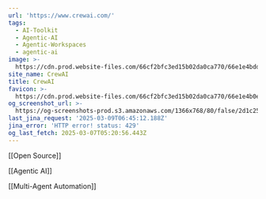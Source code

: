 ```yaml
---
url: 'https://www.crewai.com/'
tags:
  - AI-Toolkit
  - Agentic-AI
  - Agentic-Workspaces
  - agentic-ai
image: >-
  https://cdn.prod.website-files.com/66cf2bfc3ed15b02da0ca770/66e1e4bddb9f194838194eb2_256x256.png
site_name: CrewAI
title: CrewAI
favicon: >-
  https://cdn.prod.website-files.com/66cf2bfc3ed15b02da0ca770/66e1e4b0efcc40f3abe63988_32x32.png
og_screenshot_url: >-
  https://og-screenshots-prod.s3.amazonaws.com/1366x768/80/false/2d1c25882762ee1d7d08262b260f4f6a6e73efb92255dd5c23f50d9f9c5bcd84.jpeg
last_jina_request: '2025-03-09T06:45:12.188Z'
jina_error: 'HTTP error! status: 429'
og_last_fetch: 2025-03-07T05:20:56.443Z
---
```

[[Open Source]]

[[Agentic AI]]

[[Multi-Agent Automation]]




